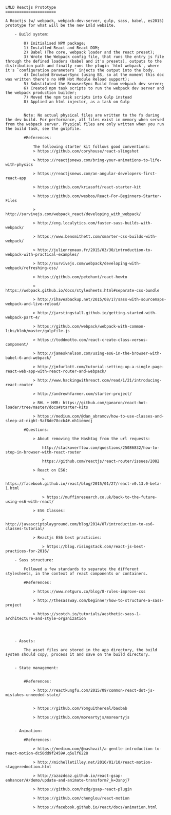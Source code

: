 
	LMLD Reactjs Prototype
	======================

	A Reactjs (w/ webpack, webpack-dev-server, gulp, sass, babel, es2015) prototype for what will be the new Lmld website.

		- Build system:

			0) Initialised NPM package;
			1) Installed React and React DOM;
			2) Babel (The core, webpack loader and the react preset);
			3) Wrote the Webpack config file, that runs the entry js file through the defined loaders (babel and it's presets), outputs to the distribution path and finally runs the plugin `html webpack`, where it's `configuration parameters` injects the output into the body.
			4) Included BrowswerSync (using BS, so at the moment this doc was written there's no HMR Hot Module Reload support);
			5) Substituted the BrowserSync Build from webpack dev server;
			6) Created npm task scripts to run the webpack dev server and the webpack production builder;
			7) Moved the npm task scripts into Gulp instead
			8) Applied an html injector, as a task on Gulp


			Note: No actual physical files are written to the fs during the dev build. For performance, all files exist in memory when served from the webpack server. Physical files are only written when you run the build task, see the gulpfile.

			#References:

				The following starter kit follows good conventions:
				> https://github.com/coryhouse/react-slingshot

				> https://reactjsnews.com/bring-your-animations-to-life-with-physics

				> https://reactjsnews.com/an-angular-developers-first-react-app

				> https://github.com/kriasoft/react-starter-kit

				> https://github.com/wesbos/React-For-Beginners-Starter-Files

				> http://survivejs.com/webpack_react/developing_with_webpack/

				> http://eng.localytics.com/faster-sass-builds-with-webpack/

				> https://www.bensmithett.com/smarter-css-builds-with-webpack/

				> http://julienrenaux.fr/2015/03/30/introduction-to-webpack-with-practical-examples/

				> http://survivejs.com/webpack/developing-with-webpack/refreshing-css/

				> https://github.com/petehunt/react-howto

				> https://webpack.github.io/docs/stylesheets.html#separate-css-bundle

				> http://ihaveabackup.net/2015/08/17/sass-with-sourcemaps-webpack-and-live-reload/

				> http://jarstingstall.github.io/getting-started-with-webpack-part-4/

				> https://github.com/webpack/webpack-with-common-libs/blob/master/gulpfile.js

				> https://toddmotto.com/react-create-class-versus-component/

				> http://jamesknelson.com/using-es6-in-the-browser-with-babel-6-and-webpack/

				> http://jmfurlott.com/tutorial-setting-up-a-single-page-react-web-app-with-react-router-and-webpack/

				> http://www.hackingwithreact.com/read/1/21/introducing-react-router

				> http://andrewhfarmer.com/starter-project/

				> RHL + HMR: https://github.com/gaearon/react-hot-loader/tree/master/docs#starter-kits

				> https://medium.com/@dan_abramov/how-to-use-classes-and-sleep-at-night-9af8de78ccb4#.nh1iemvcj

			#Questions:

				> About removing the Hashtag from the url requests:

					http://stackoverflow.com/questions/25086832/how-to-stop-in-browser-with-react-router

					https://github.com/reactjs/react-router/issues/2082

				> React on ES6:

					> https://facebook.github.io/react/blog/2015/01/27/react-v0.13.0-beta-1.html

					> https://muffinresearch.co.uk/back-to-the-future-using-es6-with-react/

				> ES6 Classes:

					> http://javascriptplayground.com/blog/2014/07/introduction-to-es6-classes-tutorial/

				> Reactjs ES6 best practicies:

					> https://blog.risingstack.com/react-js-best-practices-for-2016/

		- Sass structure:

			Followed a few standards to separate the different stylesheets, in the context of react components or containers.

			#References:

				> https://www.netguru.co/blog/8-rules-improve-css

				> http://thesassway.com/beginner/how-to-structure-a-sass-project

				> https://scotch.io/tutorials/aesthetic-sass-1-architecture-and-style-organization




		- Assets:

			The asset files are stored in the app directory, the build system should copy, process it and save on the build directory.


		- State management:


			#References:

				> http://reactkungfu.com/2015/09/common-react-dot-js-mistakes-unneeded-state/


				> https://github.com/Yomguithereal/baobab

				> https://github.com/moreartyjs/moreartyjs


		- Animation:

			#References:

				> https://medium.com/@nashvail/a-gentle-introduction-to-react-motion-dc50dd9f2459#.q5ulf6228

				> http://michelletilley.net/2016/01/10/react-motion-staggeredmotion.html

				> http://azazdeaz.github.io/react-gsap-enhancer/#/demo/update-and-animate-transform?_k=3snpj7

				> https://github.com/hzdg/gsap-react-plugin

				> https://github.com/chenglou/react-motion

				> https://facebook.github.io/react/docs/animation.html